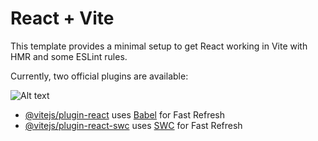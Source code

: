 # React + Vite

This template provides a minimal setup to get React working in Vite with HMR and some ESLint rules.

Currently, two official plugins are available:


![Alt text](https://unsplash.com/photos/a-river-flows-through-a-dark-barren-landscape-mnEdd_OAX9s)


- [@vitejs/plugin-react](https://github.com/vitejs/vite-plugin-react/blob/main/packages/plugin-react/README.md) uses [Babel](https://babeljs.io/) for Fast Refresh
- [@vitejs/plugin-react-swc](https://github.com/vitejs/vite-plugin-react-swc) uses [SWC](https://swc.rs/) for Fast Refresh
